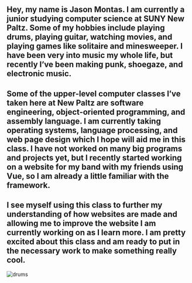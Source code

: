 ## Hey, my name is Jason Montas. I am currently a junior studying computer science at SUNY New Paltz. Some of my hobbies include playing drums, playing guitar, watching movies, and playing games like solitaire and minesweeper. I have been very into music my whole life, but recently I’ve been making punk, shoegaze, and electronic music.

## Some of the upper-level computer classes I’ve taken here at New Paltz are software engineering, object-oriented programming, and assembly language. I am currently taking operating systems, language processing, and web page design which I hope will aid me in this class. I have not worked on many big programs and projects yet, but I recently started working on a website for my band with my friends using Vue, so I am already a little familiar with the framework.

## I see myself using this class to further my understanding of how websites are made and allowing me to improve the website I am currently working on as I learn more. I am pretty excited about this class and am ready to put in the necessary work to make something really cool.
![drums](https://github.com/user-attachments/assets/a1b783b6-424a-4345-a33e-d9eddc9b7f38)
